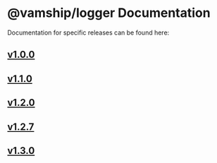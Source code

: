# @vamship/logger Documentation

Documentation for specific releases can be found here:

## [v1.0.0](./@vamship/logger/1.0.0/index.html)
## [v1.1.0](./@vamship/logger/1.1.0/index.html)
## [v1.2.0](./@vamship/logger/1.2.0/index.html)
## [v1.2.7](./@vamship/logger/1.2.7/index.html)
## [v1.3.0](./@vamship/logger/1.3.0/index.html)
